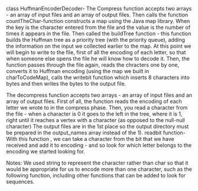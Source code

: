 class HuffmanEncoderDecoder-
The Compress function accepts two arrays - an array of input files and an array of output files. Then calls the function countTheChar-function constructs a map using the Java map library. When the key is the character entered from the file and the value is the number of times it appears in the file.
Then called the buildTree function - this function builds the Huffman tree as a priority tree (with the priority queue), adding the information on the input we collected earlier to the map.
At this point we will begin to write to the file, first of all the encoding of each letter, so that when someone else opens the file he will know how to decode it.
Then, the function passes through the file again, reads the chracters one by one, converts it to Huffman encoding (using the map we built in charToCodeMap), calls the writebit function which inserts 8 characters into bytes and then writes the bytes to the output file.

The decompress function accepts two arrays - an array of input files and an array of output files. First of all, the function reads the encoding of each letter we wrote to in the compress phase. Then, you read a character from the file - when a character is 0 it goes to the left in the tree, where it is 1, right until it reaches a vertex with a character (as opposed to the null-null character) The output files are in the 1st place so the output directory must be prepared in the output_names array instead of the 1).
readbit function- With this function , we can take a character from the bit that we have received and add it to encoding - and so look for which letter belongs to the encoding we started looking for.

Notes: We used string to represent the character rather than char so that it would be appropriate for us to encode more than one character, such as the following function, including other functions that can be added to look for sequences.
